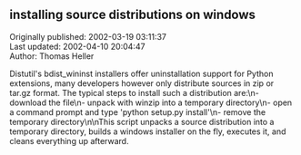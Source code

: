 ## installing source distributions on windows  
Originally published: 2002-03-19 03:11:37  
Last updated: 2002-04-10 20:04:47  
Author: Thomas Heller  
  
Distutil's bdist_wininst installers offer uninstallation support for Python extensions, many developers however only distribute sources in zip or tar.gz format. The typical steps to install such a distribution are:\n- download the file\n- unpack with winzip into a temporary directory\n- open a command prompt and type 'python setup.py install'\n- remove the temporary directory\n\nThis script unpacks a source distribution into a temporary directory, builds a windows installer on the fly, executes it, and cleans everything up afterward.